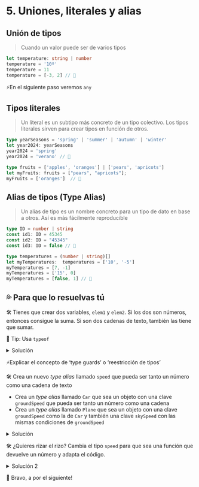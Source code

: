 
# 5. Uniones, literales y alias


## Unión de tipos

>  Cuando un valor puede ser de varios tipos

```ts
let temperature: string | number 
temperature = '10º'
temperature = 11
temperature = [-3, 2] // 🚫
```

⚡️En el siguiente paso veremos `any` 

## Tipos literales

> Un literal es un subtipo más concreto de un tipo colectivo. Los tipos literales sirven para crear tipos en función de otros. 

```ts
type yearSeasons = 'spring' | 'summer' | 'autumn' | 'winter'
let year2024: yearSeasons
year2024 = 'spring'
year2024 = 'verano' // 🚫

type fruits = ['apples', 'oranges'] | ['pears', 'apricots']
let myFruits: fruits = ["pears", "apricots"];
myFruits = ['oranges']  // 🚫
```

## Alias de tipos (Type Alias)

> Un alias de tipo es un nombre concreto para un tipo de dato en base a otros. Así es más fácilmente reproducible

```ts
type ID = number | string
const id1: ID = 45345
const id2: ID = "45345"
const id3: ID = false // 🚫

type temperatures = (number | string)[]
let myTemperatures:  temperatures = ['10', '-5']
myTemperatures = [7, -1]
myTemperatures = ['15', 0]
myTemperatures = [false, 1] // 🚫
```


## 💦 Para que lo resuelvas tú



🛠 Tienes que crear dos variables, `elem1` y `elem2`.  Si los dos son números, entonces consigue la suma. Si son dos cadenas de texto, también las tiene que sumar.

🤙 Tip: Usa `typeof`



<details><summary>Solución</summary>

```ts
let elem1: number | string = 3 
let elem2: number | string = 5

if (typeof elem1 === "number" && typeof elem2 === "number") {
  console.log(elem1 + elem2);
}
if (typeof elem1 === "string" && typeof elem2 === "string") {
  console.log(Number(elem1) + Number(elem2));
}

```

</details>


⚡️Explicar el concepto de ‘type guards’ o ‘reestricción de tipos’


🛠 Crea un nuevo _type alias_ llamado `speed` que pueda ser tanto un número como una cadena de texto
- Crea un _type alias_ llamado `Car` que sea un objeto con una clave `groundSpeed` que pueda ser tanto un número como una cadena
- Crea un _type alias_ llamado `Plane` que sea un objeto con una clave `groundSpeed`  como la de `Car` y también una clave `skySpeed` con las mismas condiciones de `groundSpeed`



<details><summary>Solución</summary>

```ts
type speed = number | string;
type Car = { groundSpeed: speed };
type Plane = { groundSpeed: speed, skySpeed: speed };

let myCar: Car = { groundSpeed: "100" }
console.log(myCar.groundSpeed)

let myPlane: Plane = { groundSpeed: 10, skySpeed: 800 };
console.log(myPlane);
```

</details>


🛠  ¿Quieres rizar el rizo? Cambia el tipo `speed`  para que sea una función que devuelve un número y adapta el código.



<details><summary>Solución 2</summary>

```ts
type speed = () => number;
type Car = { groundSpeed: speed };
type Plane = { groundSpeed: speed, skySpeed: speed };

let myCar: Car = {
  groundSpeed: () => {
    return 100
  }
};
console.log(myCar.groundSpeed());

let myPlane: Plane = {
  groundSpeed: () => {
    return 10
  },
  skySpeed: ()  => {
    return 800
  }
};
console.log(myPlane);
```

</details>



🏁 Bravo, a por el siguiente!